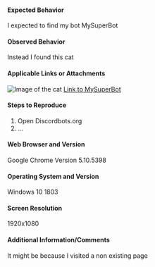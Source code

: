 #### Expected Behavior

I expected to find my bot MySuperBot

#### Observed Behavior

Instead I found this cat

#### Applicable Links or Attachments

![Image of the cat](https://discordbots.org/images/error.jpg)
[Link to MySuperBot](https://discordbots.org/bots/mysuperbot)

#### Steps to Reproduce

1. Open Discordbots.org
2. ...

#### Web Browser and Version

Google Chrome Version 5.10.5398

#### Operating System and Version

Windows 10 1803

#### Screen Resolution

1920x1080

#### Additional Information/Comments

It might be because I visited a non existing page
